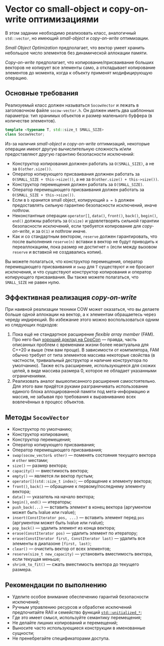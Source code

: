 # Vector со small-object и copy-on-write оптимизациями

В этом задании необходимо реализовать класс, аналогичный `std::vector`, но имеющий *small-object* и *copy-on-write* оптимизации.

*Small Object Optimization* предполагает, что вектор умеет хранить небольшое число элементов без динамической аллокации памяти.

*Copy-on-write* предполагает, что копирование/присваивание больших векторов не копирует все элементы само, а откладывает копирование элементов до момента, когда к объекту применят модифицирующую операцию.

## Основные требования

Реализуемый класс должен называться `SocowVector` и лежать в заголовочном файле `socow-vector.h`. Он должен иметь два шаблонных параметра: тип хранимых объектов и размер маленького буффера (в количестве элементов).

```cpp
template <typename T, std::size_t SMALL_SIZE>
class SocowVector;
```

Из-за наличия *small-object* и *copy-on-write* оптимизаций, некоторые операции имеют другую вычислительную сложность и/или предоставляют другую гарантию безопасности исключений:

- Конструктор копирования должнен работать за `O(SMALL_SIZE)`, а не за `O(other.size())`.
- Оператор копирующего присваивания должнен работать за `O(SMALL_SIZE + this->size())`, а не за `O(other.size() + this->size())`.
- Конструктор перемещения должен работать за `O(SMALL_SIZE)`.
- Оператор перемещающего присваивания должен работать за `O(SMALL_SIZE + this->size())`.
- Если в `b` хранится small object, копирующий `a = b` должен предоставлять сильную гарантию безопасности исключений, иначе nothrow.
- Неконстантные операции `operator[]`, `data()`, `front()`, `back()`, `begin()`, `end()` должны работать за `O(size)` и удовлетворять сильной гарантии безопасности исключений, если требуется копирование для *copy-on-write*, и за `O(1)` и nothrow иначе.
- Как и со стандартным вектором, `reserve` должен гарантировать, что после выполнения `reserve(n)` вставки в вектор не будут приводить к переаллокациям, пока размер не достигнет `n` (если между вызовом `reserve` и вставкой не создавались копии).

Вы можете полагаться, что конструктор перемещения, оператор перемещающего присваивания  и `swap` для `T` существуют и не бросают исключения, и что существуют конструктор копирования и оператор копирующего присваивания. Вы также можете полагаться, что `SMALL_SIZE` не равен нулю.

## Эффективная реализация *copy-on-write*

При наивной реализации техники COW может оказаться, что вы делаете больше одной аллокации на вектор, а к элементам обращаетесь через череду индирекций. Во избежание этого можно воспользоваться одним из следующих подходов:

1. Пока ещё не стандартное расширение *flexible array member* (FAM). Про него был [хороший доклад на CppCon](https://www.youtube.com/watch?v=IAdLwUXRUvg&t=898s) &mdash; правда, часть описанных проблем с временами жизни более неактуальна для C++20 и выше (тем вам проще). В зависимости от компилятора, FAM обычно требует от типа элементов массива некоторые свойства (в частности, тривиальный деструктор и наличие конструктора по умолчанию). Также есть расширение, использующееся для схожих целей, в виде массива размера 0, которое не обладает указанными ограничениями.
2. Реализовать аналог вышеописанного расширения самостоятельно. Для этого вам придётся руками разграничивать использование единого блока аллоцированной памяти под мета-информацию и массив, не забывая про требования к выравниванию всех вовлечённых в процесс объектов.

## Методы `SocowVector`

- Конструктор по умолчанию;
- Конструктор копирования;
- Конструктор перемещения;
- Оператор копирующего присваивания;
- Оператор перемещающего присваивания;
- `swap(socow_vector& other)` &mdash; поменять состояния текущего вектора и `other` местами;
- `size()` &mdash; размер вектора;
- `capacity()` &mdash; вместимость вектора;
- `empty()` &mdash; является ли вектор пустым;
- `operator[](std::size_t index)`; &mdash; обращение к элементу вектора;
- `front()`, `back()` &mdash; обращение к первому/последнему элементу вектора;
- `data()` &mdash; указатель на начало вектора;
- `begin()`, `end()` &mdash; итераторы;
- `push_back(...)` &mdash; вставить элемент в конец вектора (аргументом может быть lvalue или rvalue);
- `insert(ConstIterator pos, ...)` &mdash; вставить элемент перед `pos` (аргументом может быть lvalue или rvalue);
- `pop_back()` &mdash; удалить элемент из конца вектора;
- `erase(ConstIterator pos)` &mdash; удалить элемент по итератору;
- `erase(ConstIterator first, ConstIterator last)` &mdash; удалить все элементы в диапазоне `[first, last)`;
- `clear()` &mdash; очистить вектор от всех элементов;
- `reserve(size_t new_capacity)` &mdash; установить вместимость вектора, если текущая меньше;
- `shrink_to_fit()` &mdash; сжать вместимость вектора до текущего размера.

## Рекомендации по выполнению

- Уделите особое внимание обеспечению гарантий безопасности исключений;
- Ручным управлению ресурсов и обработке исключений предпочитайте RAII и семейство функций [`std::unitialized_*`](https://en.cppreference.com/w/cpp/header/memory#Uninitialized_storage_2);
- Где это имеет смысл, используйте семантику перемещения;
- Не делайте лишних копирований и перемещений;
- Выносите часто использующиеся конструкции в именованные сущности;
- Не пренебрегайте спецификаторами доступа.
